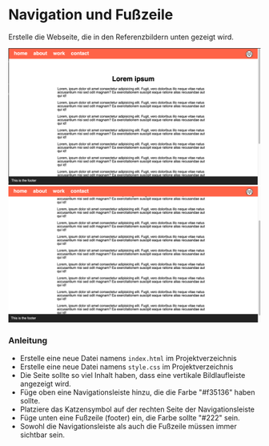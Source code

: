 # Navigation und Fußzeile


Erstelle die Webseite, die in den Referenzbildern unten gezeigt wird.

![](reference-1.png)
![](reference-2.png)

### Anleitung

- Erstelle eine neue Datei namens `index.html` im Projektverzeichnis
- Erstelle eine neue Datei namens `style.css` im Projektverzeichnis
- Die Seite sollte so viel Inhalt haben, dass eine vertikale Bildlaufleiste angezeigt wird.
- Füge oben eine Navigationsleiste hinzu, die die Farbe "#f35136" haben sollte.
- Platziere das Katzensymbol auf der rechten Seite der Navigationsleiste
- Füge unten eine Fußzeile (footer) ein, die Farbe sollte "#222" sein.
- Sowohl die Navigationsleiste als auch die Fußzeile müssen immer sichtbar sein.
